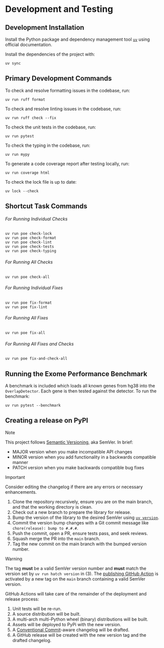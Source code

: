 # Development and Testing

## Development Installation

Install the Python package and dependency management tool [`uv`](https://docs.astral.sh/uv/getting-started/installation/) using official documentation.

Install the dependencies of the project with:

```console
uv sync
```

## Primary Development Commands

To check and resolve formatting issues in the codebase, run:

```console
uv run ruff format
```

To check and resolve linting issues in the codebase, run:

```console
uv run ruff check --fix
```

To check the unit tests in the codebase, run:

```console
uv run pytest
```

To check the typing in the codebase, run:

```console
uv run mypy
```

To generate a code coverage report after testing locally, run:

```console
uv run coverage html
```

To check the lock file is up to date:

```console
uv lock --check
```

## Shortcut Task Commands

###### For Running Individual Checks

```console
uv run poe check-lock
uv run poe check-format
uv run poe check-lint
uv run poe check-tests
uv run poe check-typing
```

###### For Running All Checks

```console
uv run poe check-all
```

###### For Running Individual Fixes

```console
uv run poe fix-format
uv run poe fix-lint
```

###### For Running All Fixes

```console
uv run poe fix-all
```

###### For Running All Fixes and Checks

```console
uv run poe fix-and-check-all
```

## Running the Exome Performance Benchmark

A benchmark is included which loads all known genes from hg38 into the `OverlapDetector`.
Each gene is then tested against the detector.
To run the benchmark:

```console
uv run pytest --benchmark
```

## Creating a release on PyPI

> [!NOTE]
> This project follows [Semantic Versioning](https://semver.org/), aka SemVer. In brief:
> 
> - MAJOR version when you make incompatible API changes
> - MINOR version when you add functionality in a backwards compatible manner
> - PATCH version when you make backwards compatible bug fixes

> [!IMPORTANT]
> Consider editing the changelog if there are any errors or necessary enhancements.

1. Clone the repository recursively, ensure you are on the main branch, and that the working directory is clean.
2. Check out a new branch to prepare the library for release.
3. Bump the version of the library to the desired SemVer using [`uv version`](https://docs.astral.sh/uv/reference/cli/#uv-version).
4. Commit the version bump changes with a Git commit message like `chore(release): bump to #.#.#`.
5. Push the commit, open a PR, ensure tests pass, and seek reviews.
6. Squash merge the PR into the `main` branch.
7. Tag the new commit on the main branch with the bumped version number.

> [!WARNING]
> The tag **must** be a valid SemVer version number and **must** match the version set by `uv run hatch version` in (3). The [publishing GitHub Action](.github/workflows/publish_pybedlite) is activated by a new tag on the `main` branch containing a valid SemVer version.

GitHub Actions will take care of the remainder of the deployment and release process:

1. Unit tests will be re-run.
2. A source distribution will be built.
3. A multi-arch multi-Python wheel (binary) distributions will be built.
4. Assets will be deployed to PyPi with the new version.
5. A [Conventional Commit](https://www.conventionalcommits.org/en/v1.0.0/)-aware changelog will be drafted.
6. A GitHub release will be created with the new version tag and the drafted changelog.
